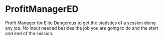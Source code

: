 # ProfitManagerED
Profit Manager for Elite Dangerous to get the statistics of a session doing any job. No input needed besides the job you are going to do and the start and end of the session.
